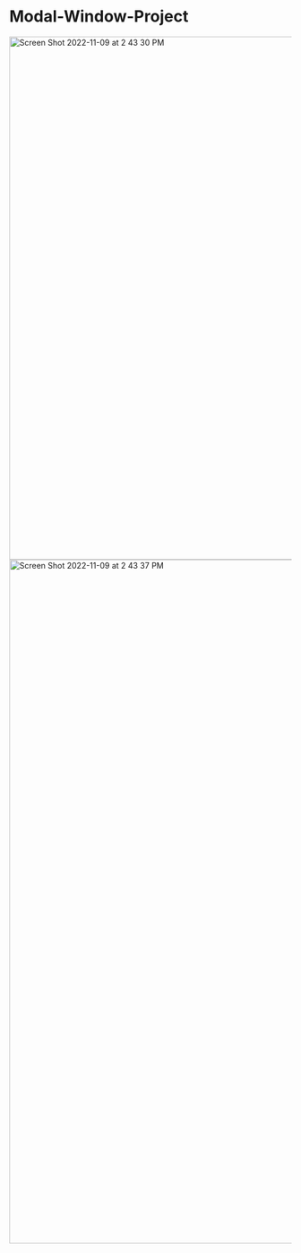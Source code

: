# Modal-Window-Project
<img width="933" alt="Screen Shot 2022-11-09 at 2 43 30 PM" src="https://user-images.githubusercontent.com/93687819/200926147-b60319dc-45ff-4262-8f17-26f4ba366f38.png">


<img width="1220" alt="Screen Shot 2022-11-09 at 2 43 37 PM" src="https://user-images.githubusercontent.com/93687819/200926243-d29f7500-84dd-40cd-85a1-fee00336b418.png">
